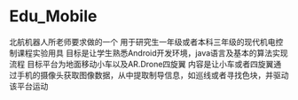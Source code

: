 Edu_Mobile
==========
北航机器人所老师要求做的一个
用于研究生一年级或者本科三年级的现代机电控制课程实验用具
目标是让学生熟悉Android开发环境，java语言及基本的算法实现流程
目标平台为地面移动小车以及AR.Drone四旋翼
内容是让小车或者四旋翼通过手机的摄像头获取图像数据，从中提取制导信息，如巡线或者寻找色块，并驱动该平台运动
